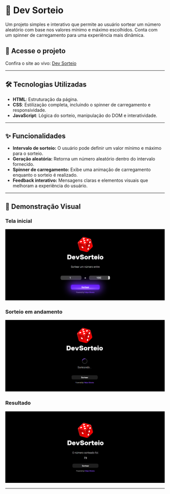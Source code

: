 # 🎲 Dev Sorteio

Um projeto simples e interativo que permite ao usuário sortear um número aleatório com base nos valores mínimo e máximo escolhidos. Conta com um spinner de carregamento para uma experiência mais dinâmica.

## 🔗 Acesse o projeto

Confira o site ao vivo: [Dev Sorteio](https://felipeoliveiracode.github.io/dev-sorteio/)

---

## 🛠️ Tecnologias Utilizadas

- **HTML**: Estruturação da página.
- **CSS**: Estilização completa, incluindo o spinner de carregamento e responsividade.
- **JavaScript**: Lógica do sorteio, manipulação do DOM e interatividade.

---

## ✨ Funcionalidades

- **Intervalo de sorteio:** O usuário pode definir um valor mínimo e máximo para o sorteio.
- **Geração aleatória:** Retorna um número aleatório dentro do intervalo fornecido.
- **Spinner de carregamento:** Exibe uma animação de carregamento enquanto o sorteio é realizado.
- **Feedback interativo:** Mensagens claras e elementos visuais que melhoram a experiência do usuário.

---

## 📸 Demonstração Visual

### Tela inicial
<img src="assets/demo-inicial.png" alt="Tela inicial do Dev Sorteio" width="600">

### Sorteio em andamento
<img src="assets/demo-loading.png" alt="Spinner de carregamento" width="600">

### Resultado
<img src="assets/demo-resultado.png" alt="Número sorteado" width="600">

---
